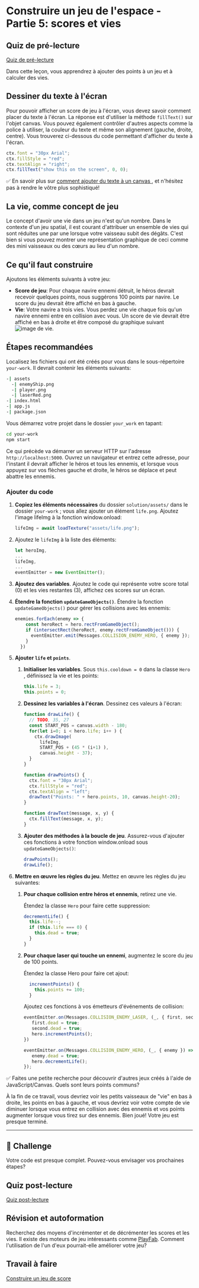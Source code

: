 # Construire un jeu de l'espace - Partie 5: scores et vies

## Quiz de pré-lecture

[Quiz de pré-lecture](https://happy-mud-02d95f10f.azurestaticapps.net/quiz/37?loc=fr)

Dans cette leçon, vous apprendrez à ajouter des points à un jeu et à calculer des vies.

## Dessiner du texte à l'écran

Pour pouvoir afficher un score de jeu à l'écran, vous devez savoir comment placer du texte à l'écran. La réponse est d'utiliser la méthode `fillText()` sur l'objet canvas. Vous pouvez également contrôler d'autres aspects comme la police à utiliser, la couleur du texte et même son alignement (gauche, droite, centre). Vous trouverez ci-dessous du code permettant d'afficher du texte à l'écran.

```javascript
ctx.font = "30px Arial";
ctx.fillStyle = "red";
ctx.textAlign = "right";
ctx.fillText("show this on the screen", 0, 0);
```

✅ En savoir plus sur [comment ajouter du texte à un canvas ](https://developer.mozilla.org/docs/Web/API/Canvas_API/Tutorial/Drawing_text), et n'hésitez pas à rendre le vôtre plus sophistiqué!

## La vie, comme concept de jeu

Le concept d'avoir une vie dans un jeu n'est qu'un nombre. Dans le contexte d'un jeu spatial, il est courant d'attribuer un ensemble de vies qui sont réduites une par une lorsque votre vaisseau subit des dégâts. C'est bien si vous pouvez montrer une représentation graphique de ceci comme des mini vaisseaux ou des cœurs au lieu d'un nombre.

## Ce qu'il faut construire

Ajoutons les éléments suivants à votre jeu:

- **Score de jeu**: Pour chaque navire ennemi détruit, le héros devrait recevoir quelques points, nous suggérons 100 points par navire. Le score du jeu devrait être affiché en bas à gauche.
- **Vie**: Votre navire a trois vies. Vous perdez une vie chaque fois qu'un navire ennemi entre en collision avec vous. Un score de vie devrait être affiché en bas à droite et être composé du graphique suivant ![image de vie](../solution/assets/life.png).

## Étapes recommandées

Localisez les fichiers qui ont été créés pour vous dans le sous-répertoire `your-work`. Il devrait contenir les éléments suivants:

```bash
-| assets
  -| enemyShip.png
  -| player.png
  -| laserRed.png
-| index.html
-| app.js
-| package.json
```

Vous démarrez votre projet dans le dossier `your_work` en tapant:

```bash
cd your-work
npm start
```

Ce qui précède va démarrer un serveur HTTP sur l'adresse `http://localhost:5000`. Ouvrez un navigateur et entrez cette adresse, pour l'instant il devrait afficher le héros et tous les ennemis, et lorsque vous appuyez sur vos flèches gauche et droite, le héros se déplace et peut abattre les ennemis.

### Ajouter du code

1. **Copiez les éléments nécessaires** du dossier `solution/assets/` dans le dossier `your-work` ; vous allez ajouter un élément `life.png`. Ajoutez l'image lifeImg à la fonction window.onload:

    ```javascript
    lifeImg = await loadTexture("assets/life.png");
    ```

1. Ajoutez le `lifeImg` à la liste des éléments:

    ```javascript
    let heroImg,
    ...
    lifeImg,
    ...
    eventEmitter = new EventEmitter();
    ```
  
2. **Ajoutez des variables**. Ajoutez le code qui représente votre score total (0) et les vies restantes (3), affichez ces scores sur un écran.

3. **Étendre la fonction `updateGameObjects()`**. Étendre la fonction `updateGameObjects()` pour gérer les collisions avec les ennemis:

    ```javascript
    enemies.forEach(enemy => {
        const heroRect = hero.rectFromGameObject();
        if (intersectRect(heroRect, enemy.rectFromGameObject())) {
          eventEmitter.emit(Messages.COLLISION_ENEMY_HERO, { enemy });
        }
      })
    ```

4. **Ajouter `life` et `points`**. 
   1. **Initialiser les variables**. Sous `this.cooldown = 0` dans la classe `Hero` , définissez la vie et les points:

        ```javascript
        this.life = 3;
        this.points = 0;
        ```

   1. **Dessinez les variables à l'écran**. Dessinez ces valeurs à l'écran:

        ```javascript
        function drawLife() {
          // TODO, 35, 27
          const START_POS = canvas.width - 180;
          for(let i=0; i < hero.life; i++ ) {
            ctx.drawImage(
              lifeImg, 
              START_POS + (45 * (i+1) ), 
              canvas.height - 37);
          }
        }
        
        function drawPoints() {
          ctx.font = "30px Arial";
          ctx.fillStyle = "red";
          ctx.textAlign = "left";
          drawText("Points: " + hero.points, 10, canvas.height-20);
        }
        
        function drawText(message, x, y) {
          ctx.fillText(message, x, y);
        }

        ```

   1. **Ajouter des méthodes à la boucle de jeu**. Assurez-vous d'ajouter ces fonctions à votre fonction window.onload sous `updateGameObjects()`:

        ```javascript
        drawPoints();
        drawLife();
        ```

1. **Mettre en œuvre les règles du jeu**. Mettez en œuvre les règles du jeu suivantes:

   1. **Pour chaque collision entre héros et ennemis**, retirez une vie.
   
      Étendez la classe `Hero` pour faire cette suppression:

        ```javascript
        decrementLife() {
          this.life--;
          if (this.life === 0) {
            this.dead = true;
          }
        }
        ```

   2. **Pour chaque laser qui touche un ennemi**, augmentez le score du jeu de 100 points.

      Étendez la classe Hero pour faire cet ajout:
    
        ```javascript
          incrementPoints() {
            this.points += 100;
          }
        ```

        Ajoutez ces fonctions à vos émetteurs d'événements de collision:

        ```javascript
        eventEmitter.on(Messages.COLLISION_ENEMY_LASER, (_, { first, second }) => {
           first.dead = true;
           second.dead = true;
           hero.incrementPoints();
        })

        eventEmitter.on(Messages.COLLISION_ENEMY_HERO, (_, { enemy }) => {
           enemy.dead = true;
           hero.decrementLife();
        });
        ```

✅ Faites une petite recherche pour découvrir d'autres jeux créés à l'aide de JavaScript/Canvas. Quels sont leurs points communs?

À la fin de ce travail, vous devriez voir les petits vaisseaux de "vie" en bas à droite, les points en bas à gauche, et vous devriez voir votre compte de vie diminuer lorsque vous entrez en collision avec des ennemis et vos points augmenter lorsque vous tirez sur des ennemis. Bien joué! Votre jeu est presque terminé.

---

## 🚀 Challenge

Votre code est presque complet. Pouvez-vous envisager vos prochaines étapes?

## Quiz post-lecture

[Quiz post-lecture](https://happy-mud-02d95f10f.azurestaticapps.net/quiz/38?loc=fr)

## Révision et autoformation

Recherchez des moyens d'incrémenter et de décrémenter les scores et les vies. Il existe des moteurs de jeu intéressants comme [PlayFab](https://playfab.com). Comment l'utilisation de l'un d'eux pourrait-elle améliorer votre jeu?

## Travail à faire

[Construire un jeu de score](assignment.fr.md)
